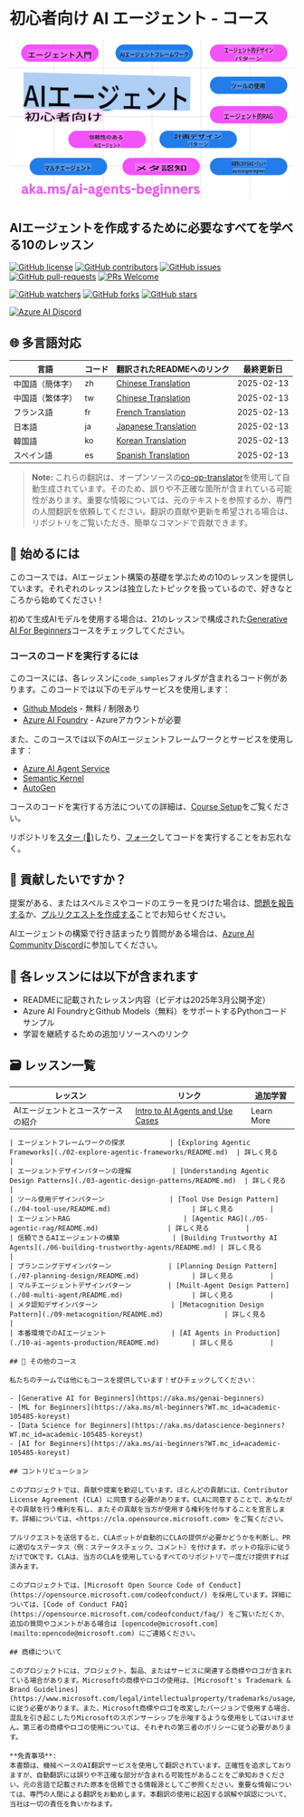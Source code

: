 # 初心者向け AI エージェント - コース

![Generative AI For Beginners](../../translated_images/repo-thumbnail.fdd5f487bb7274d4a08459d76907ec4914de268c99637e9af082b1d3eb0730e2.ja.png?WT.mc_id=academic-105485-koreyst)

## AIエージェントを作成するために必要なすべてを学べる10のレッスン

[![GitHub license](https://img.shields.io/github/license/microsoft/ai-agents-for-beginners.svg)](https://github.com/microsoft/ai-agents-for-beginners/blob/master/LICENSE?WT.mc_id=academic-105485-koreyst)
[![GitHub contributors](https://img.shields.io/github/contributors/microsoft/ai-agents-for-beginners.svg)](https://GitHub.com/microsoft/ai-agents-for-beginners/graphs/contributors/?WT.mc_id=academic-105485-koreyst)
[![GitHub issues](https://img.shields.io/github/issues/microsoft/ai-agents-for-beginners.svg)](https://GitHub.com/microsoft/ai-agents-for-beginners/issues/?WT.mc_id=academic-105485-koreyst)
[![GitHub pull-requests](https://img.shields.io/github/issues-pr/microsoft/ai-agents-for-beginners.svg)](https://GitHub.com/microsoft/ai-agents-for-beginners/pulls/?WT.mc_id=academic-105485-koreyst)
[![PRs Welcome](https://img.shields.io/badge/PRs-welcome-brightgreen.svg?style=flat-square)](http://makeapullrequest.com?WT.mc_id=academic-105485-koreyst)

[![GitHub watchers](https://img.shields.io/github/watchers/microsoft/ai-agents-for-beginners.svg?style=social&label=Watch)](https://GitHub.com/microsoft/ai-agents-for-beginners/watchers/?WT.mc_id=academic-105485-koreyst)
[![GitHub forks](https://img.shields.io/github/forks/microsoft/ai-agents-for-beginners.svg?style=social&label=Fork)](https://GitHub.com/microsoft/ai-agents-for-beginners/network/?WT.mc_id=academic-105485-koreyst)
[![GitHub stars](https://img.shields.io/github/stars/microsoft/ai-agents-for-beginners.svg?style=social&label=Star)](https://GitHub.com/microsoft/ai-agents-for-beginners/stargazers/?WT.mc_id=academic-105485-koreyst)

[![Azure AI Discord](https://dcbadge.limes.pink/api/server/kzRShWzttr)](https://discord.gg/kzRShWzttr)

## 🌐 多言語対応

| 言語                  | コード | 翻訳されたREADMEへのリンク                              | 最終更新日 |
|-----------------------|--------|---------------------------------------------------------|------------|
| 中国語（簡体字）       | zh     | [Chinese Translation](../zh/README.md)      | 2025-02-13 |
| 中国語（繁体字）       | tw     | [Chinese Translation](../tw/README.md)      | 2025-02-13 |
| フランス語            | fr     | [French Translation](../fr/README.md)       | 2025-02-13 |
| 日本語                | ja     | [Japanese Translation](./README.md)     | 2025-02-13 |
| 韓国語                | ko     | [Korean Translation](../ko/README.md)       | 2025-02-13 |
| スペイン語            | es     | [Spanish Translation](../es/README.md)      | 2025-02-13 |

> **Note:**
> これらの翻訳は、オープンソースの[co-op-translator](https://github.com/Azure/co-op-translator)を使用して自動生成されています。そのため、誤りや不正確な箇所が含まれている可能性があります。重要な情報については、元のテキストを参照するか、専門の人間翻訳を依頼してください。翻訳の貢献や更新を希望される場合は、リポジトリをご覧いただき、簡単なコマンドで貢献できます。

## 🌱 始めるには

このコースでは、AIエージェント構築の基礎を学ぶための10のレッスンを提供しています。それぞれのレッスンは独立したトピックを扱っているので、好きなところから始めてください！

初めて生成AIモデルを使用する場合は、21のレッスンで構成された[Generative AI For Beginners](https://aka.ms/genai-beginners)コースをチェックしてください。

### コースのコードを実行するには

このコースには、各レッスンに`code_samples`フォルダが含まれるコード例があります。このコードでは以下のモデルサービスを使用します：

- [Github Models](https://aka.ms/ai-agents-beginners/github-models) - 無料 / 制限あり
- [Azure AI Foundry](https://aka.ms/ai-agents-beginners/ai-foundry) - Azureアカウントが必要

また、このコースでは以下のAIエージェントフレームワークとサービスを使用します：

- [Azure AI Agent Service](https://aka.ms/ai-agents-beginners/ai-agent-service)
- [Semantic Kernel](https://aka.ms/ai-agents-beginners/semantic-kernel)
- [AutoGen](https://aka.ms/ai-agents/autogen)

コースのコードを実行する方法についての詳細は、[Course Setup](./00-course-setup/README.md)をご覧ください。

リポジトリを[スター (🌟)](https://docs.github.com/en/get-started/exploring-projects-on-github/saving-repositories-with-stars?WT.mc_id=academic-105485-koreyst)したり、[フォーク](https://github.com/microsoft/ai-agents-for-beginners/fork)してコードを実行することをお忘れなく。

## 🙏 貢献したいですか？

提案がある、またはスペルミスやコードのエラーを見つけた場合は、[問題を報告する](https://github.com/microsoft/ai-agents-for-beginners/issues?WT.mc_id=academic-105485-koreyst)か、[プルリクエストを作成する](https://github.com/microsoft/ai-agents-for-beginners/pulls?WT.mc_id=academic-105485-koreyst)ことでお知らせください。

AIエージェントの構築で行き詰まったり質問がある場合は、[Azure AI Community Discord](https://discord.gg/kzRShWzttr)に参加してください。

## 📂 各レッスンには以下が含まれます

- READMEに記載されたレッスン内容（ビデオは2025年3月公開予定）
- Azure AI FoundryとGithub Models（無料）をサポートするPythonコードサンプル
- 学習を継続するための追加リソースへのリンク

## 🗃️ レッスン一覧

| **レッスン**                            | **リンク**                                   | **追加学習**       |
|----------------------------------------|--------------------------------------------|--------------------|
| AIエージェントとユースケースの紹介      | [Intro to AI Agents and Use Cases](./01-intro-to-ai-agents/README.md)          | Learn More         |
```
| エージェントフレームワークの探求           | [Exploring Agentic Frameworks](./02-explore-agentic-frameworks/README.md)  | 詳しく見る         |
| エージェントデザインパターンの理解          | [Understanding Agentic Design Patterns](./03-agentic-design-patterns/README.md)  | 詳しく見る         |
| ツール使用デザインパターン                | [Tool Use Design Pattern](./04-tool-use/README.md)                    | 詳しく見る         |
| エージェントRAG                            | [Agentic RAG](./05-agentic-rag/README.md)                 | 詳しく見る         |
| 信頼できるAIエージェントの構築             | [Building Trustworthy AI Agents](./06-building-trustworthy-agents/README.md) | 詳しく見る         |
| プランニングデザインパターン              | [Planning Design Pattern](./07-planning-design/README.md)             | 詳しく見る         |
| マルチエージェントデザインパターン         | [Muilt-Agent Design Pattern](./08-multi-agent/README.md)                 | 詳しく見る         |
| メタ認知デザインパターン                  | [Metacognition Design Pattern](./09-metacognition/README.md)               | 詳しく見る         |
| 本番環境でのAIエージェント                | [AI Agents in Production](./10-ai-agents-production/README.md)        | 詳しく見る         |

## 🎒 その他のコース

私たちのチームでは他にもコースを提供しています！ぜひチェックしてください：

- [Generative AI for Beginners](https://aka.ms/genai-beginners)
- [ML for Beginners](https://aka.ms/ml-beginners?WT.mc_id=academic-105485-koreyst)
- [Data Science for Beginners](https://aka.ms/datascience-beginners?WT.mc_id=academic-105485-koreyst)
- [AI for Beginners](https://aka.ms/ai-beginners?WT.mc_id=academic-105485-koreyst)

## コントリビューション

このプロジェクトでは、貢献や提案を歓迎しています。ほとんどの貢献には、Contributor License Agreement (CLA) に同意する必要があります。CLAに同意することで、あなたがその貢献を行う権利を有し、またその貢献を当方が使用する権利を付与することを宣言します。詳細については、<https://cla.opensource.microsoft.com> をご覧ください。

プルリクエストを送信すると、CLAボットが自動的にCLAの提供が必要かどうかを判断し、PRに適切なステータス（例：ステータスチェック、コメント）を付けます。ボットの指示に従うだけでOKです。CLAは、当方のCLAを使用しているすべてのリポジトリで一度だけ提供すれば済みます。

このプロジェクトでは、[Microsoft Open Source Code of Conduct](https://opensource.microsoft.com/codeofconduct/) を採用しています。詳細については、[Code of Conduct FAQ](https://opensource.microsoft.com/codeofconduct/faq/) をご覧いただくか、追加の質問やコメントがある場合は [opencode@microsoft.com](mailto:opencode@microsoft.com) にご連絡ください。

## 商標について

このプロジェクトには、プロジェクト、製品、またはサービスに関連する商標やロゴが含まれている場合があります。Microsoftの商標やロゴの使用は、[Microsoft's Trademark & Brand Guidelines](https://www.microsoft.com/legal/intellectualproperty/trademarks/usage/general) に従う必要があります。また、Microsoft商標やロゴを改変したバージョンで使用する場合、混乱を引き起こしたりMicrosoftのスポンサーシップを示唆するような使用をしてはいけません。第三者の商標やロゴの使用については、それぞれの第三者のポリシーに従う必要があります。

**免責事項**:  
本書類は、機械ベースのAI翻訳サービスを使用して翻訳されています。正確性を追求しておりますが、自動翻訳には誤りや不正確な部分が含まれる可能性があることをご承知おきください。元の言語で記載された原本を信頼できる情報源としてご参照ください。重要な情報については、専門の人間による翻訳をお勧めします。本翻訳の使用に起因する誤解や誤認について、当社は一切の責任を負いかねます。
